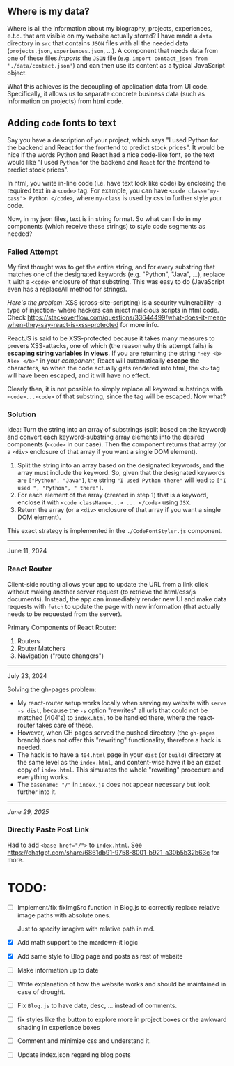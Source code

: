 ## Where is my data?
Where is all the information about my biography, projects, experiences,
e.t.c. that are visible on my website actually stored? I have made a 
`data` directory in `src` that contains `JSON` files with all the needed data
(`projects.json`, `experiences.json`, ...). A component that needs data from one
of these files *imports* the `JSON` file (e.g. `import contact_json from './data/contact.json'`) and
can then use its content as a typical JavaScript object.

What this achieves is the decoupling of application data from UI code. Specifically, it allows us
to separate concrete business data (such as information on projects) from html code.

## Adding `code` fonts to text
Say you have a description of your project, which says "I used Python for the backend 
and React for the frontend to predict stock prices".
It would be nice if the words Python and React had a nice code-like font, so the text would like
"I used `Python` for the backend and `React` for the frontend to predict stock prices".

In html, you write in-line code (i.e. have text look like code) by enclosing the required text
in a `<code>` tag. For example, you can have `<code class="my-cass"> Python </code>`, where `my-class`
is used by css to further style your code.

Now, in my json files, text is in string format. So what can I do in my components (which receive
these strings) to style code segments as needed?

### Failed Attempt
My first thought was to get the entire string, and for every substring that matches one of the 
designated keywords (e.g. "Python", "Java", ...), replace it with a `<code>` enclosure of that substring.
This was easy to do (JavaScript even has a replaceAll method for strings).

*Here's the problem*:
XSS (cross-site-scripting) is a security vulnerability -a type of injection- where hackers can inject
malicious scripts in html code.
Check https://stackoverflow.com/questions/33644499/what-does-it-mean-when-they-say-react-is-xss-protected
for more info.

ReactJS is said to be XSS-protected because it takes many measures to prevers XSS-attacks,
one of which (the reason why this attempt fails) is **escaping string variables in views**.
If you are returning the string `"Hey <b> Alex </b>"` in your *component*, React will automatically
**escape** the characters, so when the code actually gets rendered into html, the `<b>` tag will have
been escaped, and it will have no effect.

Clearly then, it is not possible to simply replace all keyword substrings with `<code>...<code>` of that
substring, since the tag will be escaped. Now what?

### Solution
Idea: Turn the string into an array of substrings (split based on the keyword) and convert
each keyword-substring array elements into the desired components (`<code>` in our case). Then
the component returns that array (or a `<div>` enclosure of that array if you want a single DOM element).
1. Split the string into an array based on the designated keywords, and the array must include the keyword.
So, given that the designated keywords are `["Python", "Java"]`, the string `"I used Python there"` will 
lead to `["I used ", "Python", " there"]`.
2. For each element of the array (created in step 1) that is a keyword, enclose it with 
`<code className=...> ... </code>` using `JSX`.
3. Return the array (or a `<div>` enclosure of that array if you want a single DOM element).

This exact strategy is implemented in the `./CodeFontStyler.js` component.

***
June 11, 2024

### React Router
Client-side routing allows your app to update the URL from a link
click without making another server request (to retrieve the html/css/js documents).
Instead, the app can immediately render new UI and make data requests
with `fetch` to update the page with new information (that actually
needs to be requested from the server).

Primary Components of React Router:
1. Routers
2. Router Matchers
3. Navigation ("route changers")

***
July 23, 2024

Solving the gh-pages problem:
- My react-router setup works locally when serving my website with 
    `serve -s dist`, because the `-s` option "rewrites" all urls that
    could not be matched (404's) to `index.html` to be handled there,
    where the react-router takes care of these.
- However, when GH pages served the pushed directory (the `gh-pages` branch)
  does not offer this "rewriting" functionality, therefore a hack is needed.
- The hack is to have a `404.html` page in your `dist` (or `build`) directory
    at the same level as the `index.html`, and content-wise have it be an exact
    copy of `index.html`. This simulates the whole "rewriting" procedure and everything
    works.
- The `basename: "/"` in `index.js` does not appear necessary but look further into it.


*** 

*June 29, 2025*

### Directly Paste Post Link

 Had to add `<base href="/">` to `index.html`. See https://chatgpt.com/share/6861db91-9758-8001-b921-a30b5b32b63c for more.



 # TODO: 

 - [ ] Implement/fix fixImgSrc function in Blog.js to correctly replace relative image paths with absolute ones.

    Just to specify imagive with relative path in md.


 - [x] Add math support to the mardown-it logic

 - [x] Add same style to Blog page and posts as rest of website
  
 - [ ] Make information up to date

 - [ ] Write explanation of how the website works and should be maintained in case of drought.

 - [ ] Fix `Blog.js` to have date, desc, ... instead of comments.

 - [ ] fix styles like the button to explore more in project boxes or the awkward shading in experience boxes

 - [ ] Comment and minimize css and understand it.

 - [ ] Update index.json regarding blog posts